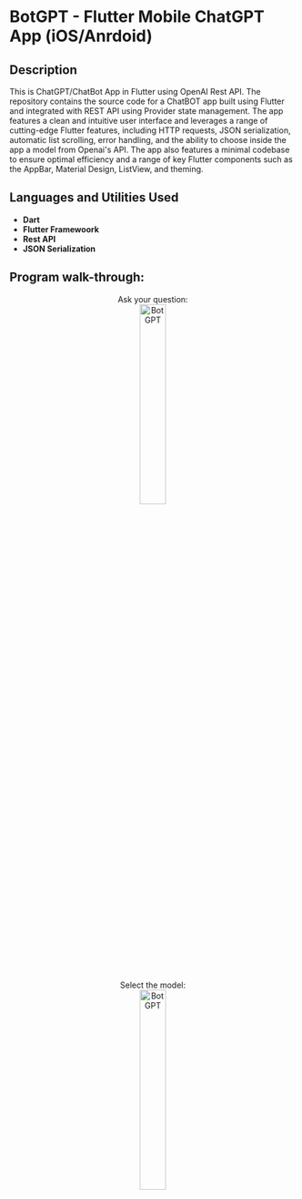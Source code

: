 <h1>BotGPT - Flutter Mobile ChatGPT App (iOS/Anrdoid)</h1>


<h2>Description</h2>
This is ChatGPT/ChatBot App in Flutter using OpenAI Rest API.
The repository contains the source code for a ChatBOT app built using Flutter and integrated with REST API using Provider state management. The app features a clean and intuitive user interface and leverages a range of cutting-edge Flutter features, including HTTP requests, JSON serialization, automatic list scrolling, error handling, and the ability to choose inside the app a model from Openai's API. The app also features a minimal codebase to ensure optimal efficiency and a range of key Flutter components such as the AppBar, Material Design, ListView, and theming. 
<br />


<h2>Languages and Utilities Used</h2>

- <b>Dart</b> 
- <b>Flutter Framewoork</b>
- <b>Rest API</b>
- <b>JSON Serialization</b>


<h2>Program walk-through:</h2>

<p align="center">
Ask your question: <br/>
<img src="https://i.imgur.com/a50MH0K.png" height="30%" width="30%" alt="BotGPT"/>
<br />
<br />
Select the model:  <br/>
<img src="https://i.imgur.com/Z6TGt4R.png" height="30%" width="30%" alt="BotGPT"/>
<br />

</p>

<!--
 ```diff
- text in red
+ text in green
! text in orange
# text in gray
@@ text in purple (and bold)@@
```
--!>
